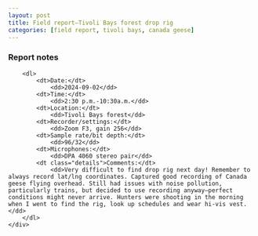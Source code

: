 ```yaml
---
layout: post
title: Field report—Tivoli Bays forest drop rig
categories: [field report, tivoli bays, canada geese]
---
```


<div id="report_notes" class="report-notes-container">
	<div class="report-notes">
		<h3>Report notes</h3>
		
		<dl>
			<dt>Date:</dt> 
				<dd>2024-09-02</dd>
			<dt>Time:</dt> 
				<dd>2:30 p.m.-10:30a.m.</dd>
			<dt>Location:</dt> 
				<dd>Tivoli Bays forest</dd>
			<dt>Recorder/settings:</dt> 
				<dd>Zoom F3, gain 256</dd>
			<dt>Sample rate/bit depth:</dt> 
				<dd>96/32</dd>
			<dt>Microphones:</dt> 
				<dd>DPA 4060 stereo pair</dd>
			<dt class="details">Comments:</dt> 
				<dd>Very difficult to find drop rig next day! Remember to always record lat/lng coordinates. Captured good recording of Canada geese flying overhead. Still had issues with noise pollution, particularly trains, but decided to use recording anyway—perfect conditions might never arrive. Hunters were shooting in the morning when I went to find the rig, look up schedules and wear hi-vis vest.</dd>
		</dl>
	</div>
</div>
